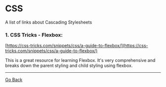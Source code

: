 # CSS

A list of links about Cascading Stylesheets

### 1. CSS Tricks - Flexbox:

[https://css-tricks.com/snippets/css/a-guide-to-flexbox/](https://css-tricks.com/snippets/css/a-guide-to-flexbox/)

This is a great resource for learning Flexbox. It's very comprehensive and breaks down the parent styling and child styling using flexbox.

---

[Go Back](../README.md)
